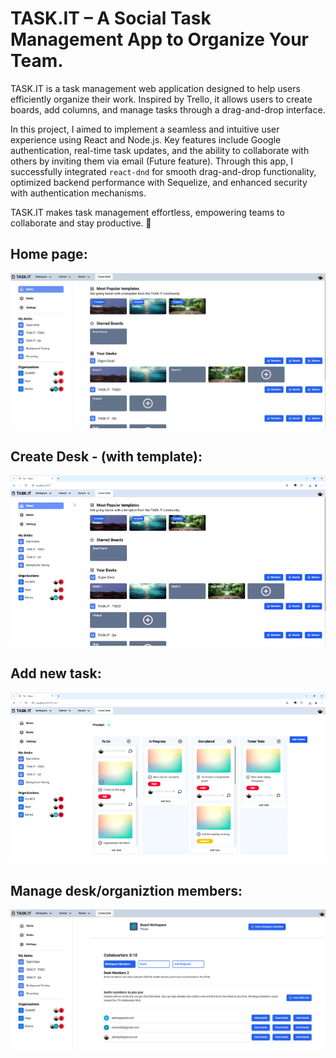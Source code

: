 # TASK.IT – A Social Task Management App to Organize Your Team.

TASK.IT is a task management web application designed to help users efficiently organize their work. Inspired by Trello, it allows users to create boards, add columns, and manage tasks through a drag-and-drop interface.

In this project, I aimed to implement a seamless and intuitive user experience using React and Node.js. Key features include Google authentication, real-time task updates, and the ability to collaborate with others by inviting them via email (Future feature). Through this app, I successfully integrated `react-dnd` for smooth drag-and-drop functionality, optimized backend performance with Sequelize, and enhanced security with authentication mechanisms.

TASK.IT makes task management effortless, empowering teams to collaborate and stay productive. 🚀

## Home page:

![Home page screenshot](assets/home.png "Home page")

## Create Desk - (with template):

![Create desk](assets/create-desk-template.gif "Desk creation - with template.")

## Add new task:

![Add task preview](assets/add-task.gif "Add task preview")

## Manage desk/organiztion members:

![manage-members](assets/manage-members.png "Manage desk/organization members.")

